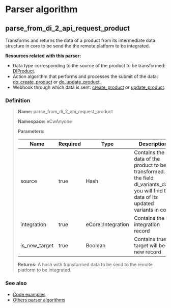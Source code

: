 # Parser algorithm
 
## parse_from_di_2_api_request_product

Transforms and returns the data of a product from its intermediate data structure in core to be send the
the remote platform to be integrated.

**Resources related with this parser:**

* Data type corresponding to the source of the product to be transformed: [DIProduct](../data-types/DIProduct.md).
* Action algorithm that performs and processes the submit of the data:
  [do_create_product](../action-algorithms/do_create_product.md) or [do_update_product](../action-algorithms/do_update_product.md).
* Webhook through which data is sent: [create_product](../webhooks/overview.md?id=create_product) or [update_product](../webhooks/overview.md?id=update_product).

    
### Definition

> **Name:** parse_from_di_2_api_request_product
> 
> **Namespace:** eCwAnyone
>
> **Parameters:**
> 
> | Name | Required | Type | Description |
> | ---- | -------- | ---- | ----------- |
> | source | true | Hash | Contains the data of the product to be transformed. In the field di_variants_data you will find the data of its updated variants in core. |
> | integration | true | eCore::Integration | Contains the integration record |
> | is_new_target | true | Boolean | Contains true if target will be a new record |
>
> **Returns:** A hash with transformed data to be send to the remote platform to be integrated.

### See also
* [Code examples](https://cenit.io/algorithm?f[name][40703][o]=is&f[name][40703][v]=parse_from_di_2_api_request_product&f[namespace][40840][o]=starts_with&f[namespace][40840][v]=eCw)
* [Others parser algorithms](overview?id=parse_from_di_2_api_request_product)